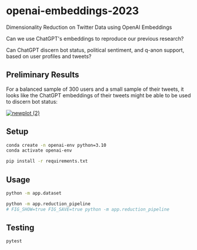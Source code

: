 # openai-embeddings-2023

Dimensionality Reduction on Twitter Data using OpenAI Embeddings


Can we use ChatGPT's embeddings to reproduce our previous research?

Can ChatGPT discern bot status, political sentiment, and q-anon support, based on user profiles and tweets?

## Preliminary Results

For a balanced sample of 300 users and a small sample of their tweets, it looks like the ChatGPT embeddings of their tweets might be able to be used to discern bot status:

<a href="https://s2t2.github.io/openai-embeddings-2023/reduction_results/tweets/bot_label/pca_2.html">

![newplot (2)](https://github.com/s2t2/openai-embeddings-2023/assets/1328807/751d5933-869a-4f05-8b86-d5283c95dfff)

</a>


## Setup

```sh
conda create -n openai-env python=3.10
conda activate openai-env
```

```sh
pip install -r requirements.txt
```

## Usage

```sh
python -m app.dataset
```

```sh
python -m app.reduction_pipeline
# FIG_SHOW=true FIG_SAVE=true python -m app.reduction_pipeline
```

## Testing

```sh
pytest
```
